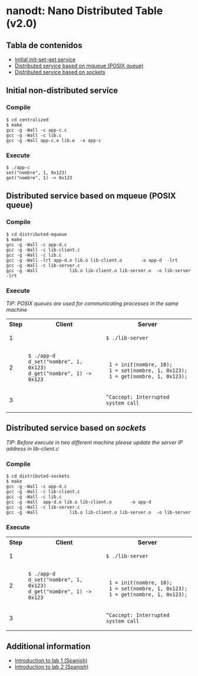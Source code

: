 # nanodt: Nano Distributed Table (v2.0)

## Tabla de contenidos
  * [Initial init-set-get service](#initial-non-distributed-service)
  * [Distributed service based on mqueue (POSIX queue)](#distributed-service-based-on-mqueue-posix-queue)
  * [Distributed service based on sockets](#distributed-service-based-on-sockets)


## Initial non-distributed service

### Compile 

```
$ cd centralized
$ make
gcc -g -Wall -c app-c.c
gcc -g -Wall -c lib.c
gcc -g -Wall app-c.o lib.o  -o app-c
```

### Execute 

```
$ ./app-c
set("nombre", 1, 0x123)
get("nombre", 1) -> 0x123
```

## Distributed service based on mqueue (POSIX queue)

### Compile 

```
$ cd distributed-mqueue
$ make
gcc -g -Wall -c app-d.c
gcc -g -Wall -c lib-client.c
gcc -g -Wall -c lib.c
gcc -g -Wall -lrt app-d.o lib.o lib-client.o       -o app-d  -lrt
gcc -g -Wall -c lib-server.c
gcc -g -Wall            lib.o lib-client.o lib-server.o  -o lib-server  -lrt
```

### Execute 

*TIP: POSIX queues are used for communicating processes in the same machine*

<html>
<table>
<tr><th>Step</th><th>Client</th><th>Server</th></tr>
<tr>
<td>1</td>
<td></td>
<td>
 
```
$ ./lib-server
```
 
</td>
</tr>

<tr>
<td>2</td>
<td>

```
$ ./app-d
d_set("nombre", 1, 0x123)
d_get("nombre", 1) -> 0x123
```

</td>
<td>
 
```

 1 = init(nombre, 10);
 1 = set(nombre, 1, 0x123);
 1 = get(nombre, 1, 0x123);
```
 
</td>
</tr>

<tr>
<td>3</td>
<td></td>
<td>

```
^Caccept: Interrupted system call
```

</td>
</tr>
</table>
</html>


## Distributed service based on *sockets*

*TIP: Before execute in two different machine please update the server IP address in lib-client.c*

### Compile 

```
$ cd distributed-sockets
$ make
gcc -g -Wall -c app-d.c
gcc -g -Wall -c lib-client.c
gcc -g -Wall -c lib.c
gcc -g -Wall  app-d.o lib.o lib-client.o       -o app-d
gcc -g -Wall -c lib-server.c
gcc -g -Wall            lib.o lib-client.o lib-server.o  -o lib-server
```

### Execute 

<html>
<table>
<tr><th>Step</th><th>Client</th><th>Server</th></tr>
<tr>
<td>1</td>
<td></td>
<td>
 
```
$ ./lib-server
```
 
</td>
</tr>

<tr>
<td>2</td>
<td>

```
$ ./app-d
d_set("nombre", 1, 0x123)
d_get("nombre", 1) -> 0x123
```

</td>
<td>
 
```

 1 = init(nombre, 10);
 1 = set(nombre, 1, 0x123);
 1 = get(nombre, 1, 0x123);
```
 
</td>
</tr>

<tr>
<td>3</td>
<td></td>
<td>

```
^Caccept: Interrupted system call
```

</td>
</tr>
</table>
</html>


## Additional information

 * [Introduction to lab 1 (Spanish)](https://www.youtube.com/watch?v=LWeuoihcKyI)
 * [Introduction to lab 2 (Spanish)](https://www.youtube.com/watch?v=tmFu_JenEi0)


